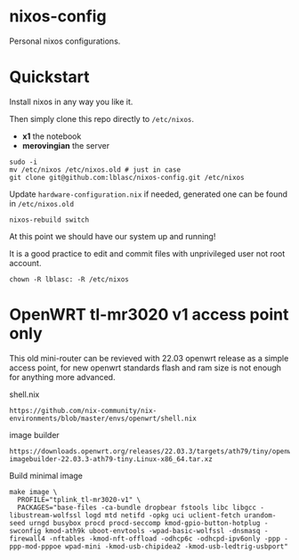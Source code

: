 # nixos-config

Personal nixos configurations.

# Quickstart

Install nixos in any way you like it.

Then simply clone this repo directly to `/etc/nixos`.

* **x1** the notebook
* **merovingian** the server

```
sudo -i
mv /etc/nixos /etc/nixos.old # just in case
git clone git@github.com:lblasc/nixos-config.git /etc/nixos
```

Update `hardware-configuration.nix` if needed, generated one
can be found in `/etc/nixos.old`

```
nixos-rebuild switch
```

At this point we should have our system up and running!

It is a good practice to edit and commit files with
unprivileged user not root account.
```
chown -R lblasc: -R /etc/nixos
```

# OpenWRT tl-mr3020 v1 access point only

This old mini-router can be revieved with 22.03 openwrt release as a simple access point,
for new openwrt standards flash and ram size is not enough for anything more advanced.

shell.nix
```
https://github.com/nix-community/nix-environments/blob/master/envs/openwrt/shell.nix
```

image builder
```
https://downloads.openwrt.org/releases/22.03.3/targets/ath79/tiny/openwrt-imagebuilder-22.03.3-ath79-tiny.Linux-x86_64.tar.xz
```

Build minimal image
```
make image \
  PROFILE="tplink_tl-mr3020-v1" \
  PACKAGES="base-files -ca-bundle dropbear fstools libc libgcc -libustream-wolfssl logd mtd netifd -opkg uci uclient-fetch urandom-seed urngd busybox procd procd-seccomp kmod-gpio-button-hotplug -swconfig kmod-ath9k uboot-envtools -wpad-basic-wolfssl -dnsmasq -firewall4 -nftables -kmod-nft-offload -odhcp6c -odhcpd-ipv6only -ppp -ppp-mod-pppoe wpad-mini -kmod-usb-chipidea2 -kmod-usb-ledtrig-usbport"
```
